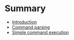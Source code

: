 # Summary

- [Introduction](./chapter_1.md)
- [Command parsing](./chapter_2.md)
- [Simple command execution](./chapter_3.md)
